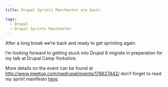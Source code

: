 ```yaml
---
title: Drupal Sprints Manchester are back!

tags:
  - Drupal
  - Drupal Sprints Manchester
---
```

After a long break we’re back and ready to get sprinting again. 

I’m looking forward to getting stuck into Drupal 8 migrate in preparation for my talk at Drupal Camp Yorkshire.

More details on the event can be found at http://www.meetup.com/nwdrupal/events/178627442/ don’t forget to read my sprint manifesto [here](http://mikebell.io/blog/29-01-2014/manchester-drupal-sprint-manifesto-v20).
